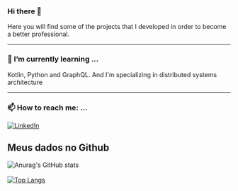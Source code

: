 ### Hi there 👋
Here you will find some of the projects that I developed in order to become a better professional.
<hr></hr>


<h3> 🌱 I’m currently learning ...</h3>
Kotlin, Python and GraphQL. And I'm specializing in distributed systems architecture

<hr></hr>
<h3> 📫 How to reach me: ...</h3>
<a href="https://www.linkedin.com/in/jonathan-augusto-jorge-7a582342/" rel="nofollow">
    <img src="https://raw.githubusercontent.com/MikeCodesDotNET/MikeCodesDotNET/a8abbf37441f3253f74ea255a47f289208d7568c/Resources/linkedIn.svg" alt="LinkedIn" style="max-width:100%;">
  </a>


## Meus dados no Github
![Anurag's GitHub stats](https://github-readme-stats.vercel.app/api?username=Jonajor&show_icons=true)
<br><br>
[![Top Langs](https://github-readme-stats.vercel.app/api/top-langs/?username=Jonajor&layout=compact)](https://github.com/Jonajor)

<!--
**Jonajor/Jonajor** is a ✨ _special_ ✨ repository because its `README.md` (this file) appears on your GitHub profile.

Here are some ideas to get you started:

- 🔭 I am currently working with ...
### 🌱 I’m currently learning ...
Kotlin, Python and GraphQL. And I'm specializing in distributed systems architecture
- 👯 I’m looking to collaborate on ...
- 🤔 I’m looking for help with ...
- 💬 Ask me about ...
### 📫 How to reach me: ...
 <a href="#">
    <img src="https://raw.githubusercontent.com/MikeCodesDotNET/ColoredBadges/4a38660afb7be89a6032218589b4454a1285c7f8/svg/social/linkedin.svg" alt="example badge" style="vertical-align:top margin:6px 4px">
  </a>  
- 😄 Pronouns: ...
- ⚡ Fun fact: ...
-->
